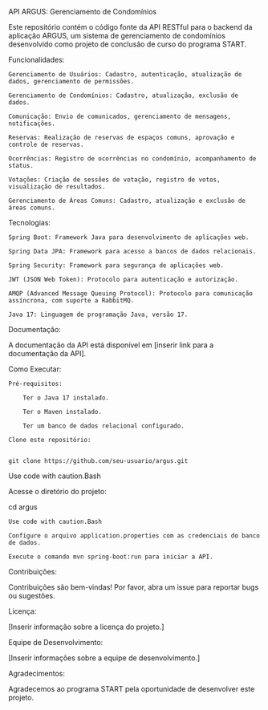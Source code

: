 API ARGUS: Gerenciamento de Condomínios

Este repositório contém o código fonte da API RESTful para o backend da aplicação ARGUS, um sistema de gerenciamento de condomínios desenvolvido como projeto de conclusão de curso do programa START.

Funcionalidades:

    Gerenciamento de Usuários: Cadastro, autenticação, atualização de dados, gerenciamento de permissões.

    Gerenciamento de Condomínios: Cadastro, atualização, exclusão de dados.

    Comunicação: Envio de comunicados, gerenciamento de mensagens, notificações.

    Reservas: Realização de reservas de espaços comuns, aprovação e controle de reservas.

    Ocorrências: Registro de ocorrências no condomínio, acompanhamento de status.

    Votações: Criação de sessões de votação, registro de votos, visualização de resultados.

    Gerenciamento de Áreas Comuns: Cadastro, atualização e exclusão de áreas comuns.

Tecnologias:

    Spring Boot: Framework Java para desenvolvimento de aplicações web.

    Spring Data JPA: Framework para acesso a bancos de dados relacionais.

    Spring Security: Framework para segurança de aplicações web.

    JWT (JSON Web Token): Protocolo para autenticação e autorização.

    AMQP (Advanced Message Queuing Protocol): Protocolo para comunicação assíncrona, com suporte a RabbitMQ.

    Java 17: Linguagem de programação Java, versão 17.

Documentação:

A documentação da API está disponível em [inserir link para a documentação da API].

Como Executar:

    Pré-requisitos:

        Ter o Java 17 instalado.

        Ter o Maven instalado.

        Ter um banco de dados relacional configurado.

    Clone este repositório:

          
    git clone https://github.com/seu-usuario/argus.git

        

Use code with caution.Bash

Acesse o diretório do projeto:

      
cd argus

    

    Use code with caution.Bash

    Configure o arquivo application.properties com as credenciais do banco de dados.

    Execute o comando mvn spring-boot:run para iniciar a API.

Contribuições:

Contribuições são bem-vindas! Por favor, abra um issue para reportar bugs ou sugestões.

Licença:

[Inserir informação sobre a licença do projeto.]

Equipe de Desenvolvimento:

[Inserir informações sobre a equipe de desenvolvimento.]

Agradecimentos:

Agradecemos ao programa START pela oportunidade de desenvolver este projeto.

